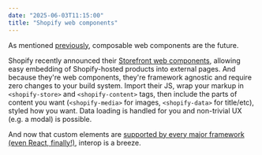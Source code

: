 ```yaml
---
date: "2025-06-03T11:15:00"
title: "Shopify web components"
---
```


As mentioned [previously](/blog/composable-web-components/), composable web components are the future.

Shopify recently announced their [Storefront web components](https://shopify.dev/docs/api/storefront-web-components), allowing easy embedding of Shopify-hosted products into external pages. And because they're web components, they're framework agnostic and require zero changes to your build system. Import their JS, wrap your markup in `<shopify-store>` and `<shopify-content>` tags, then include the parts of content you want (`<shopify-media>` for images, `<shopify-data>` for title/etc), styled how you want. Data loading is handled for you and non-trivial UX (e.g. a modal) is possible.

And now that custom elements are [supported by every major framework (even React, finally!)](https://custom-elements-everywhere.com/), interop is a breeze.
